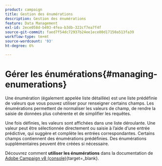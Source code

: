 ```yaml
---
product: campaign
title: Gestion des énumérations
description: Gestion des énumérations
feature: Data Management
exl-id: 2ece058d-b493-4fea-b3db-322cf7ea7f4f
source-git-commit: faed7f54dc72937b24ee1ece80d17150a513fa39
workflow-type: tm+mt
source-wordcount: '93'
ht-degree: 6%

---
```


# Gérer les énumérations{#managing-enumerations}

Une énumération (également appelée liste détaillée) est une liste prédéfinie de valeurs que vous pouvez utiliser pour renseigner certains champs. Les énumérations permettent de normaliser les valeurs de champ, de rendre la saisie de données plus cohérente et de simplifier les requêtes.

Une fois définies, les valeurs sont affichées dans une liste déroulante. Une valeur peut être sélectionnée directement ou saisie à l’aide d’une entrée prédictive, qui suggère et complète les entrées correspondantes. Certains champs contiennent des énumérations prédéfinies. Des énumérations supplémentaires peuvent être créées si nécessaire.

Découvrez comment **utiliser les énumérations** dans la documentation de [Adobe Campaign v8 (console)](https://experienceleague.adobe.com/en/docs/campaign/campaign-v8/config/settings/enumerations){target=_blank}.

